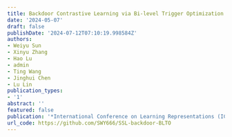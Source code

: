 ```yaml
---
title: Backdoor Contrastive Learning via Bi-level Trigger Optimization
date: '2024-05-07'
draft: false
publishDate: '2024-07-12T07:10:19.998584Z'
authors:
- Weiyu Sun
- Xinyu Zhang
- Hao Lu
- admin
- Ting Wang
- Jinghui Chen
- Lu Lin
publication_types:
- '1'
abstract: ''
featured: false
publication: '*International Conference on Learning Representations (ICLR)*'
url_code: https://github.com/SWY666/SSL-backdoor-BLTO
---
```


